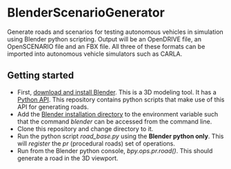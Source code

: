 # BlenderScenarioGenerator
Generate roads and scenarios for testing autonomous vehicles in simulation using Blender python scripting. Output will be an OpenDRIVE file, an OpenSCENARIO file and an FBX file. All three of these formats can be imported into autonomous vehicle simulators such as CARLA. 

## Getting started
* First, [download and install Blender](https://www.blender.org/download/). This is a 3D modeling tool. It has a [Python API](https://docs.blender.org/api/current/info_overview.html). This repository contains python scripts that make use of this API for generating roads.
* Add the [Blender installation directory](https://docs.blender.org/manual/en/latest/advanced/command_line/launch/index.html) to the environment variable such that the command *blender* can be accessed from the command line. 
* Clone this repository and change directory to it. 
* Run the python script *road_base.py* using the **Blender python only**. This will *register* the *pr* (procedural roads) set of operations.
* Run from the Blender python console, *bpy.ops.pr.road()*. This should generate a road in the 3D viewport.  
